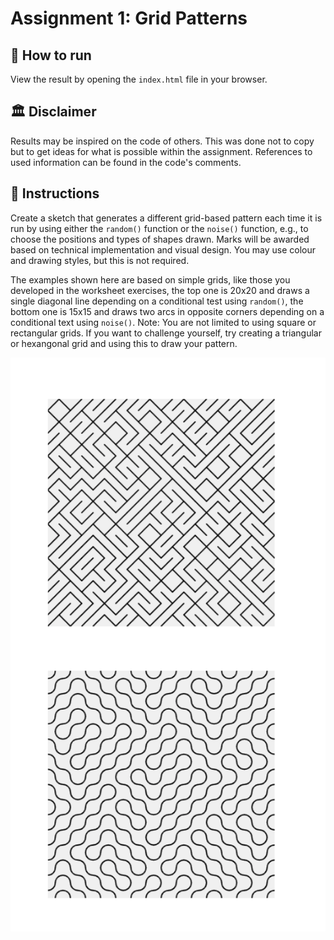 # Assignment 1: Grid Patterns

## 🚀 How to run
View the result by opening the `index.html` file in your browser.

## 🏛️ Disclaimer
Results may be inspired on the code of others. This was done not to copy but to get ideas for what is possible within the assignment. References to used information can be found in the code's comments.

## 📄 Instructions
Create a sketch that generates a different grid-based pattern each time it is run by using either the `random()` function or the `noise()` function, e.g., to choose the positions and types of shapes drawn. 
Marks will be awarded based on technical implementation and visual design. You may use colour and drawing styles, but this is not required.

The examples shown here are based on simple grids, like those you developed in the worksheet exercises, the top one is 20x20 and draws a single diagonal line depending on a conditional test using `random()`, the bottom one is 15x15 and draws two arcs in opposite corners depending on a conditional text using `noise()`.
Note: You are not limited to using square or rectangular grids. If you want to challenge yourself, try creating a triangular or hexangonal grid and using this to draw your pattern.

![samples](assets/samples.png)

